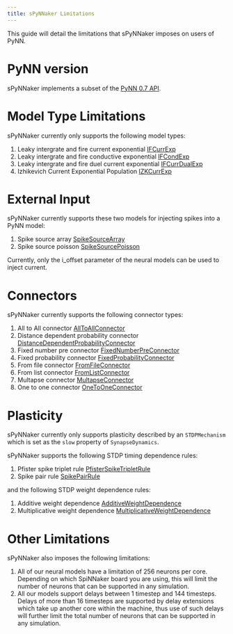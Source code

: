 ```yaml
---
title: sPyNNaker Limitations
---
```


This guide will detail the limitations that sPyNNaker imposes on users of PyNN.


# PyNN version

sPyNNaker implements a subset of the [PyNN 0.7 API](http://neuralensemble.org/trac/PyNN/wiki/API-0.7).


# Model Type Limitations

sPyNNaker currently only supports the following model types:

1. Leaky intergrate and fire current exponential [IFCurrExp](https://github.com/SpiNNakerManchester/sPyNNaker/tree/2015.005/spynnaker/pyNN/models/neural_models/if_curr_exp.py)
1. Leaky intergrate and fire conductive exponential [IFCondExp](https://github.com/SpiNNakerManchester/sPyNNaker/tree/2015.005/spynnaker/pyNN/models/neural_models/if_cond_exp.py) 
1. Leaky intergrate and fire duel current exponential [IFCurrDualExp](https://github.com/SpiNNakerManchester/sPyNNaker/tree/2015.005/spynnaker/pyNN/models/neural_models/if_curr_dual_exp.py)
1. Izhikevich Current Exponential Population [IZKCurrExp](https://github.com/SpiNNakerManchester/sPyNNaker/tree/2015.005/spynnaker/pyNN/models/neural_models/izk_curr_exp.py)


# External Input

sPyNNaker currently supports these two models for injecting spikes into a PyNN model:

1. Spike source array [SpikeSourceArray](https://github.com/SpiNNakerManchester/sPyNNaker/tree/2015.005/spynnaker/pyNN/models/spike_source/spike_source_array.py)
1. Spike source poisson [SpikeSourcePoisson](https://github.com/SpiNNakerManchester/sPyNNaker/tree/2015.005/spynnaker/pyNN/models/spike_source/spike_source_poisson.py)

Currently, only the i_offset parameter of the neural models can be used to inject current.


# Connectors

sPyNNaker currently supports the following connector types:

1. All to All connector [AllToAllConnector](https://github.com/SpiNNakerManchester/sPyNNaker/tree/2015.005/spynnaker/pyNN/models/neural_projections/connectors/all_to_all_connector.py)
1. Distance dependent probability connector [DistanceDependentProbabilityConnector](https://github.com/SpiNNakerManchester/sPyNNaker/tree/2015.005/spynnaker/pyNN/models/neural_projections/connectors/distance_dependent_probability_connector.py)
1. Fixed number pre connector [FixedNumberPreConnector](https://github.com/SpiNNakerManchester/sPyNNaker/tree/2015.005/spynnaker/pyNN/models/neural_projections/connectors/fixed_number_pre_connector.py)
1. Fixed probability connector [FixedProbabilityConnector](https://github.com/SpiNNakerManchester/sPyNNaker/tree/2015.005/spynnaker/pyNN/models/neural_projections/connectors/fixed_probability_connector.py)
1. From file connector [FromFileConnector](https://github.com/SpiNNakerManchester/sPyNNaker/tree/2015.005/spynnaker/pyNN/models/neural_projections/connectors/from_file_connector.py)
1. From list connector [FromListConnector](https://github.com/SpiNNakerManchester/sPyNNaker/tree/2015.005/spynnaker/pyNN/models/neural_projections/connectors/from_list_connector.py)
1. Multapse connector [MultapseConnector](https://github.com/SpiNNakerManchester/sPyNNaker/tree/2015.005/spynnaker/pyNN/models/neural_projections/connectors/multapse_connector.py)
1. One to one connector [OneToOneConnector](https://github.com/SpiNNakerManchester/sPyNNaker/tree/2015.005/spynnaker/pyNN/models/neural_projections/connectors/one_to_one_connector.py)

# Plasticity

sPyNNaker currently only supports plasticity described by an ```STDPMechanism``` which is set as the ```slow``` property of ```SynapseDynamics```.

sPyNNaker supports the following STDP timing dependence rules:

1. Pfister spike triplet rule [PfisterSpikeTripletRule](https://github.com/SpiNNakerManchester/sPyNNaker/tree/2015.005/spynnaker/pyNN/models/neural_properties/synapse_dynamics/dependences/pfister_spike_triplet_time_dependence.py)
1. Spike pair rule [SpikePairRule](https://github.com/SpiNNakerManchester/sPyNNaker/tree/2015.005/spynnaker/pyNN/models/neural_properties/synapse_dynamics/dependences/spike_pair_time_dependency.py)

and the following STDP weight dependence rules:

1. Additive weight dependence [AdditiveWeightDependence](https://github.com/SpiNNakerManchester/sPyNNaker/tree/2015.005/spynnaker/pyNN/models/neural_properties/synapse_dynamics/dependences/additive_weight_dependence.py)
1. Multiplicative weight dependence [MultiplicativeWeightDependence](https://github.com/SpiNNakerManchester/sPyNNaker/tree/2015.005/spynnaker/pyNN/models/neural_properties/synapse_dynamics/dependences/multiplicative_weight_dependence.py)


# Other Limitations
sPyNNaker also imposes the following limitations:

1. All of our neural models have a limitation of 256 neurons per core.  Depending on which SpiNNaker board you are using, this will limit the number of neurons that can be supported in any simulation.
1. All our models support delays between 1 timestep and 144 timesteps.  Delays of more than 16 timesteps are supported by delay extensions which take up another core within the machine, thus use of such delays will further limit the total number of neurons that can be supported in any simulation.
